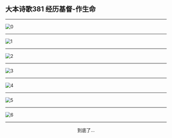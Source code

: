 
## 大本诗歌381 经历基督-作生命
        
<div id="aplayer0"></div>

---

<img alt="0" data-original="/data/d0381/0">

---

<img alt="1" data-original="/data/d0381/1">

---

<img alt="2" data-original="/data/d0381/2">

---

<img alt="3" data-original="/data/d0381/3">

---

<img alt="4" data-original="/data/d0381/4">

---

<img alt="5" data-original="/data/d0381/5">

---

<img alt="6" data-original="/data/d0381/6">

---

<p style="text-align: center">到底了...</p>

<script src="/js/dist-view.js"></script>

<script>
MAIN.id = 'd0381';
        
const ap0 = new APlayer({
    container: document.getElementById('aplayer0'),
    volume: 1,
    loop: 'none',
    preload: 'none',
    audio: [{
        name: '大本诗歌381.mp3',
        artist: '大本诗歌',
        url: 'https://res.wx.qq.com/voice/getvoice?mediaid=MzI0NTk3MDM5M18yMjQ3NDkyMTgw',
        cover: '/favicon'
    }]
});
</script>
